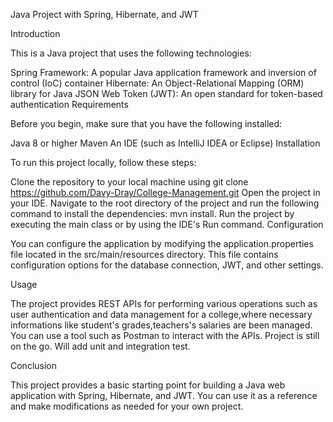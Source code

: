 Java Project with Spring, Hibernate, and JWT

Introduction

This is a Java project that uses the following technologies:

Spring Framework: A popular Java application framework and inversion of control (IoC) container
Hibernate: An Object-Relational Mapping (ORM) library for Java
JSON Web Token (JWT): An open standard for token-based authentication
Requirements

Before you begin, make sure that you have the following installed:

Java 8 or higher
Maven
An IDE (such as IntelliJ IDEA or Eclipse)
Installation

To run this project locally, follow these steps:

Clone the repository to your local machine using git clone https://github.com/Davy-Dray/College-Management.git
Open the project in your IDE.
Navigate to the root directory of the project and run the following command to install the dependencies: mvn install.
Run the project by executing the main class or by using the IDE's Run command.
Configuration

You can configure the application by modifying the application.properties file located in the src/main/resources directory. This file contains configuration options for the database connection, JWT, and other settings.

Usage

The project provides REST APIs for performing various operations such as user authentication and data management for a college,where necessary informations like student's grades,teachers's salaries are been managed. You can use a tool such as Postman to interact with the APIs.
Project is still on the go. Will add unit and integration test.


Conclusion

This project provides a basic starting point for building a Java web application with Spring, Hibernate, and JWT. You can use it as a reference and make modifications as needed for your own project.




